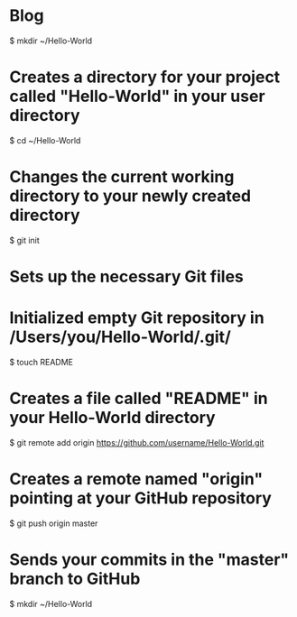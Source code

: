 Blog
====
$ mkdir ~/Hello-World
# Creates a directory for your project called "Hello-World" in your user directory

$ cd ~/Hello-World
# Changes the current working directory to your newly created directory

$ git init
# Sets up the necessary Git files
# Initialized empty Git repository in /Users/you/Hello-World/.git/

$ touch README
# Creates a file called "README" in your Hello-World directory

$ git remote add origin https://github.com/username/Hello-World.git
# Creates a remote named "origin" pointing at your GitHub repository

$ git push origin master
# Sends your commits in the "master" branch to GitHub


$ mkdir ~/Hello-World
